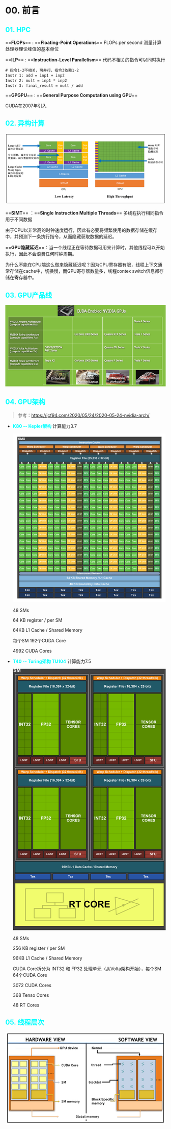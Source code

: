 # 00. 前言

## <font color=cyan>01. HPC</font>

==**FLOPs**== : ==**Floating-Point Operations**==   FLOPs per second 测量计算处理器理论峰值的基本单位

==**ILP**== : ==**Instruction-Level Parallelism**==   代码不相关的指令可以同时执行

```assembly
# 指令1-2不相关，可并行，指令3依赖1-2
Instr 1: add = inp1 + inp2
Instr 2: mult = inp1 * inp2
Instr 3: final_result = mult / add
```

==**GPGPU**== : ==**General Purpose Computation using GPU**==

CUDA在2007年引入

## <font color=cyan>02. 异构计算</font>

![](img/异构计算.png)

==**SIMT**== ：==**Single Instruction Multiple Threads**==   多线程执行相同指令用于不同数据

由于CPU以非常高的时钟速度运行，因此有必要将频繁使用的数据存储在缓存中，并预测下一条执行指令，从而隐藏获取数据的延迟。

==**GPU隐藏延迟**==：当一个线程正在等待数据可用来计算时，其他线程可以开始执行，因此不会浪费任何时钟周期。

为什么不能在CPU端这么做来隐藏延迟呢？因为CPU寄存器有限，线程上下文通常存储在cache中，切换慢，而GPU寄存器数量多，线程contex switch信息都存储在寄存器中。

## <font color=cyan>03. GPU产品线</font>

![](img/GPU产品线.png)

## <font color=cyan>04. GPU架构</font>

> 参考：https://jcf94.com/2020/05/24/2020-05-24-nvidia-arch/

* <font color=cyan>**K80 -- Kepler架构**</font> 计算能力3.7

  ![](img/kepler.png)

  48 SMs

  64 KB register  / per SM

  64KB L1 Cache / Shared Memory

  每个SM 192个CUDA Core

  4992 CUDA Cores

  

* <font color=cyan>**T40 -- Turing架构 TU104**</font> 计算能力7.5

  ![](img/T4.png)

  48 SMs

  256 KB register  / per SM

  96KB L1 Cache / Shared Memory

  CUDA Core拆分为 INT32 和 FP32 处理单元（从Volta架构开始），每个SM 64个CUDA Core

  3072 CUDA Cores

  368 Tenso Cores

  48 RT Cores

## <font color=cyan>05. 线程层次</font>

![](img/线程层次.png)


